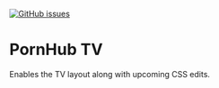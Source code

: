 [![GitHub issues](https://img.shields.io/github/issues/itsmidnightyo/pornhub-tv.svg?style=flat-square)](https://github.com/itsmidnightyo/pornhub-tv/issues)

PornHub TV
======
Enables the TV layout along with upcoming CSS edits.
